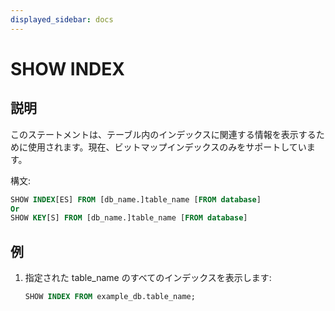 ```yaml
---
displayed_sidebar: docs
---
```


# SHOW INDEX

## 説明

このステートメントは、テーブル内のインデックスに関連する情報を表示するために使用されます。現在、ビットマップインデックスのみをサポートしています。

構文:

```sql
SHOW INDEX[ES] FROM [db_name.]table_name [FROM database]
Or
SHOW KEY[S] FROM [db_name.]table_name [FROM database]
```

## 例

1. 指定された table_name のすべてのインデックスを表示します:

    ```sql
    SHOW INDEX FROM example_db.table_name;
    ```